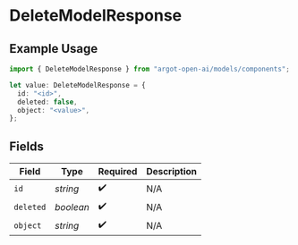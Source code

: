 # DeleteModelResponse

## Example Usage

```typescript
import { DeleteModelResponse } from "argot-open-ai/models/components";

let value: DeleteModelResponse = {
  id: "<id>",
  deleted: false,
  object: "<value>",
};
```

## Fields

| Field              | Type               | Required           | Description        |
| ------------------ | ------------------ | ------------------ | ------------------ |
| `id`               | *string*           | :heavy_check_mark: | N/A                |
| `deleted`          | *boolean*          | :heavy_check_mark: | N/A                |
| `object`           | *string*           | :heavy_check_mark: | N/A                |